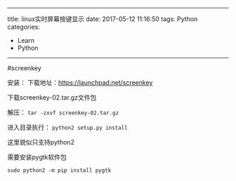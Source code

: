 
---
title: linux实时屏幕按键显示
date: 2017-05-12 11:16:50
tags: Python
categories:
- Learn
- Python

---

#screenkey

安装：
下载地址：https://launchpad.net/screenkey

下载screenkey-02.tar.gz文件包

解压：
`tar -zxvf screenkey-02.tar.gz`

进入目录执行：
`python2 setup.py install`

这里貌似只支持python2

需要安装pygtk软件包

`sudo python2 -m pip install pygtk`








